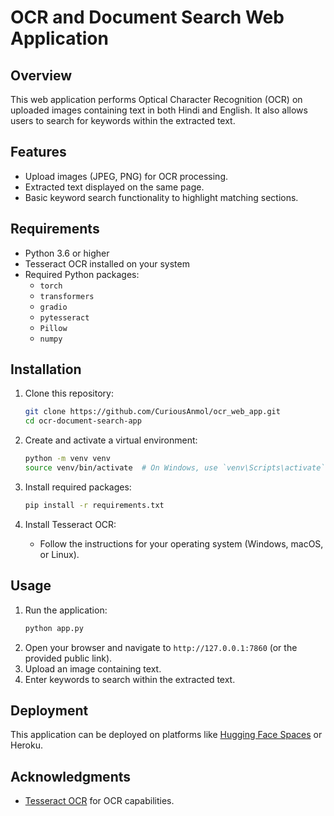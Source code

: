 # OCR and Document Search Web Application

## Overview
This web application performs Optical Character Recognition (OCR) on uploaded images containing text in both Hindi and English. It also allows users to search for keywords within the extracted text.

## Features
- Upload images (JPEG, PNG) for OCR processing.
- Extracted text displayed on the same page.
- Basic keyword search functionality to highlight matching sections.

## Requirements
- Python 3.6 or higher
- Tesseract OCR installed on your system
- Required Python packages:
  - `torch`
  - `transformers`
  - `gradio`
  - `pytesseract`
  - `Pillow`
  - `numpy`

## Installation
1. Clone this repository:
   ```bash
   git clone https://github.com/CuriousAnmol/ocr_web_app.git
   cd ocr-document-search-app
   ```
2. Create and activate a virtual environment:
   ```bash
   python -m venv venv
   source venv/bin/activate  # On Windows, use `venv\Scripts\activate`
   ```
3. Install required packages:
   ```bash
   pip install -r requirements.txt
   ```

4. Install Tesseract OCR:
   - Follow the instructions for your operating system (Windows, macOS, or Linux).

## Usage
1. Run the application:
   ```bash
   python app.py
   ```
2. Open your browser and navigate to `http://127.0.0.1:7860` (or the provided public link).
3. Upload an image containing text.
4. Enter keywords to search within the extracted text.

## Deployment
This application can be deployed on platforms like [Hugging Face Spaces](https://huggingface.co/spaces) or Heroku.

## Acknowledgments
- [Tesseract OCR](https://github.com/tesseract-ocr/tesseract) for OCR capabilities.
